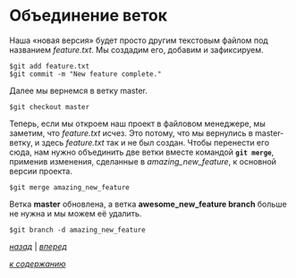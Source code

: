 # Объединение веток

Наша «новая версия» будет просто другим текстовым файлом под названием *feature.txt*. Мы создадим его, добавим и зафиксируем.

```text
$git add feature.txt
$git commit -m "New feature complete."
```

Далее мы вернемся в ветку master.

```text
$git checkout master
```

Теперь, если мы откроем наш проект в файловом менеджере, мы заметим, что *feature.txt* исчез. Это потому, что мы вернулись в master-ветку, и здесь *feature.txt* так и не был создан. Чтобы перенести его сюда, нам нужно объединить две ветки вместе командой **`git merge`**, применив изменения, сделанные в *amazing_new_feature*, к основной версии проекта.

```text
$git merge amazing_new_feature
```

Ветка **master** обновлена, а ветка **awesome_new_feature branch** больше не нужна и мы можем её удалить.

```text
$git branch -d amazing_new_feature
```

[*назад*](04_2.md)  |  [*вперед*](05.md)

[*к содержанию*](README.md)

